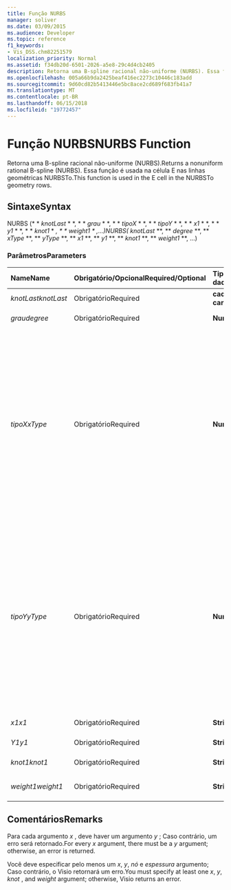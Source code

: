 ```yaml
---
title: Função NURBS
manager: soliver
ms.date: 03/09/2015
ms.audience: Developer
ms.topic: reference
f1_keywords:
- Vis_DSS.chm82251579
localization_priority: Normal
ms.assetid: f34db20d-6501-2026-a5e8-29c4d4cb2405
description: Retorna uma B-spline racional não-uniforme (NURBS). Essa função é usada na célula E nas linhas geométricas NURBSTo.
ms.openlocfilehash: 005a66b9da2425beaf416ec2273c10446c183add
ms.sourcegitcommit: 9d60cd82b5413446e5bc8ace2cd689f683fb41a7
ms.translationtype: MT
ms.contentlocale: pt-BR
ms.lasthandoff: 06/15/2018
ms.locfileid: "19772457"
---
```

# <a name="nurbs-function"></a><span data-ttu-id="18e77-104">Função NURBS</span><span class="sxs-lookup"><span data-stu-id="18e77-104">NURBS Function</span></span>

<span data-ttu-id="18e77-105">Retorna uma B-spline racional não-uniforme (NURBS).</span><span class="sxs-lookup"><span data-stu-id="18e77-105">Returns a nonuniform rational B-spline (NURBS).</span></span> <span data-ttu-id="18e77-106">Essa função é usada na célula E nas linhas geométricas NURBSTo.</span><span class="sxs-lookup"><span data-stu-id="18e77-106">This function is used in the E cell in the NURBSTo geometry rows.</span></span>
  
## <a name="syntax"></a><span data-ttu-id="18e77-107">Sintaxe</span><span class="sxs-lookup"><span data-stu-id="18e77-107">Syntax</span></span>

<span data-ttu-id="18e77-108">NURBS (* * *knotLast* * *, * * *grau* * *, * * *tipoX* * *, * * *tipoY* * *, * * *x1* * *, * * *y1* * *, * * *knot1* * *, * * *weight1* * *,...)</span><span class="sxs-lookup"><span data-stu-id="18e77-108">NURBS(** *knotLast* **, ** *degree* **, ** *xType* **, ** *yType* **, ** *x1* **, ** *y1* **, ** *knot1* **, ** *weight1* **, ...)</span></span> 
  
### <a name="parameters"></a><span data-ttu-id="18e77-109">Parâmetros</span><span class="sxs-lookup"><span data-stu-id="18e77-109">Parameters</span></span>

|<span data-ttu-id="18e77-110">**Name**</span><span class="sxs-lookup"><span data-stu-id="18e77-110">**Name**</span></span>|<span data-ttu-id="18e77-111">**Obrigatório/Opcional**</span><span class="sxs-lookup"><span data-stu-id="18e77-111">**Required/Optional**</span></span>|<span data-ttu-id="18e77-112">**Tipo de dados**</span><span class="sxs-lookup"><span data-stu-id="18e77-112">**Data Type**</span></span>|<span data-ttu-id="18e77-113">**Descrição**</span><span class="sxs-lookup"><span data-stu-id="18e77-113">**Description**</span></span>|
|:-----|:-----|:-----|:-----|
| <span data-ttu-id="18e77-114">_knotLast_</span><span class="sxs-lookup"><span data-stu-id="18e77-114">_knotLast_</span></span> <br/> |<span data-ttu-id="18e77-115">Obrigatório</span><span class="sxs-lookup"><span data-stu-id="18e77-115">Required</span></span>  <br/> |<span data-ttu-id="18e77-116">**cadeia de caracteres**</span><span class="sxs-lookup"><span data-stu-id="18e77-116">**string**</span></span> <br/> | <span data-ttu-id="18e77-117">O último nó.</span><span class="sxs-lookup"><span data-stu-id="18e77-117">The last knot.</span></span>  <br/> |
| <span data-ttu-id="18e77-118">_grau_</span><span class="sxs-lookup"><span data-stu-id="18e77-118">_degree_</span></span> <br/> |<span data-ttu-id="18e77-119">Obrigatório</span><span class="sxs-lookup"><span data-stu-id="18e77-119">Required</span></span>  <br/> |<span data-ttu-id="18e77-120">**Numérico**</span><span class="sxs-lookup"><span data-stu-id="18e77-120">**Numeric**</span></span> <br/> |<span data-ttu-id="18e77-121">O grau da spline.</span><span class="sxs-lookup"><span data-stu-id="18e77-121">The spline's degree.</span></span>  <br/> |
| <span data-ttu-id="18e77-122">_tipoX_</span><span class="sxs-lookup"><span data-stu-id="18e77-122">_xType_</span></span> <br/> |<span data-ttu-id="18e77-123">Obrigatório</span><span class="sxs-lookup"><span data-stu-id="18e77-123">Required</span></span>  <br/> |<span data-ttu-id="18e77-124">**Numérico**</span><span class="sxs-lookup"><span data-stu-id="18e77-124">**Numeric**</span></span> <br/> |<span data-ttu-id="18e77-125">Especifica como interpretar os dados de entrada de _x_ .</span><span class="sxs-lookup"><span data-stu-id="18e77-125">Specifies how to interpret the  _x_ input data.</span></span> <span data-ttu-id="18e77-126">Se _tipoX_ for 0, todos os dados de entrada _x_ será interpretada como uma porcentagem da largura.</span><span class="sxs-lookup"><span data-stu-id="18e77-126">If  _xType_ is 0, all  _x_ input data is interpreted as a percentage of Width.</span></span> <span data-ttu-id="18e77-127">Se _tipoX_ for 1, todos os dados de entrada _x_ será interpretada como coordenadas locais.</span><span class="sxs-lookup"><span data-stu-id="18e77-127">If  _xType_ is 1, all  _x_ input data is interpreted as local coordinates.</span></span>  <br/> |
| <span data-ttu-id="18e77-128">_tipoY_</span><span class="sxs-lookup"><span data-stu-id="18e77-128">_yType_</span></span> <br/> |<span data-ttu-id="18e77-129">Obrigatório</span><span class="sxs-lookup"><span data-stu-id="18e77-129">Required</span></span>  <br/> |<span data-ttu-id="18e77-130">**Numérico**</span><span class="sxs-lookup"><span data-stu-id="18e77-130">**Numeric**</span></span> <br/> |<span data-ttu-id="18e77-131">Especifica como interpretar os dados de entrada _y_ .</span><span class="sxs-lookup"><span data-stu-id="18e77-131">Specifies how to interpret the  _y_ input data.</span></span> <span data-ttu-id="18e77-132">Se _tipoY_ for 0, todos os dados de entrada _y_ será interpretada como uma porcentagem da altura.</span><span class="sxs-lookup"><span data-stu-id="18e77-132">If  _yType_ is 0, all  _y_ input data is interpreted as a percentage of Height.</span></span> <span data-ttu-id="18e77-133">Se _tipoY_ for 1, todos os dados de entrada _y_ será interpretada como coordenadas locais.</span><span class="sxs-lookup"><span data-stu-id="18e77-133">If  _yType_ is 1, all  _y_ input data is interpreted as local coordinates.</span></span>  <br/> |
| <span data-ttu-id="18e77-134">_x1_</span><span class="sxs-lookup"><span data-stu-id="18e77-134">_x1_</span></span> <br/> |<span data-ttu-id="18e77-135">Obrigatório</span><span class="sxs-lookup"><span data-stu-id="18e77-135">Required</span></span>  <br/> |<span data-ttu-id="18e77-136">**String**</span><span class="sxs-lookup"><span data-stu-id="18e77-136">**String**</span></span> <br/> |<span data-ttu-id="18e77-137">Uma coordenada x.</span><span class="sxs-lookup"><span data-stu-id="18e77-137">An x-coordinate.</span></span>  <br/> |
| <span data-ttu-id="18e77-138">_Y1_</span><span class="sxs-lookup"><span data-stu-id="18e77-138">_y1_</span></span> <br/> |<span data-ttu-id="18e77-139">Obrigatório</span><span class="sxs-lookup"><span data-stu-id="18e77-139">Required</span></span>  <br/> |<span data-ttu-id="18e77-140">**String**</span><span class="sxs-lookup"><span data-stu-id="18e77-140">**String**</span></span> <br/> |<span data-ttu-id="18e77-141">Uma coordenada y.</span><span class="sxs-lookup"><span data-stu-id="18e77-141">A y-coordinate.</span></span>  <br/> |
| <span data-ttu-id="18e77-142">_knot1_</span><span class="sxs-lookup"><span data-stu-id="18e77-142">_knot1_</span></span> <br/> |<span data-ttu-id="18e77-143">Obrigatório</span><span class="sxs-lookup"><span data-stu-id="18e77-143">Required</span></span>  <br/> |<span data-ttu-id="18e77-144">**String**</span><span class="sxs-lookup"><span data-stu-id="18e77-144">**String**</span></span> <br/> |<span data-ttu-id="18e77-145">Um nó na B-spline.</span><span class="sxs-lookup"><span data-stu-id="18e77-145">A knot on the B-spline.</span></span>  <br/> |
| <span data-ttu-id="18e77-146">_weight1_</span><span class="sxs-lookup"><span data-stu-id="18e77-146">_weight1_</span></span> <br/> |<span data-ttu-id="18e77-147">Obrigatório</span><span class="sxs-lookup"><span data-stu-id="18e77-147">Required</span></span>  <br/> |<span data-ttu-id="18e77-148">**String**</span><span class="sxs-lookup"><span data-stu-id="18e77-148">**String**</span></span> <br/> |<span data-ttu-id="18e77-149">Uma espessura na B-spline.</span><span class="sxs-lookup"><span data-stu-id="18e77-149">A weight on the B-spline.</span></span>  <br/> |
   
## <a name="remarks"></a><span data-ttu-id="18e77-150">Comentários</span><span class="sxs-lookup"><span data-stu-id="18e77-150">Remarks</span></span>

<span data-ttu-id="18e77-151">Para cada argumento *x* , deve haver um argumento *y* ; Caso contrário, um erro será retornado.</span><span class="sxs-lookup"><span data-stu-id="18e77-151">For every  *x*  argument, there must be a  *y*  argument; otherwise, an error is returned.</span></span> 
  
<span data-ttu-id="18e77-152">Você deve especificar pelo menos um *x*, *y*, *nó* e *espessura* argumento; Caso contrário, o Visio retornará um erro.</span><span class="sxs-lookup"><span data-stu-id="18e77-152">You must specify at least one  *x*, *y*, *knot*  , and  *weight*  argument; otherwise, Visio returns an error.</span></span> 
  

